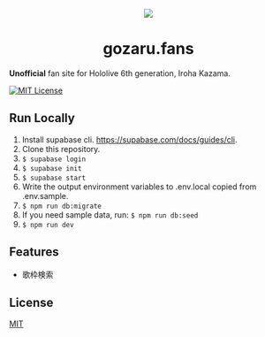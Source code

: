 <p align="center">
  <a href="https://gozaru.fans">
    <picture>
      <img src="https://gozaru.fans/logo128.png">
    </picture>
  </a>
  <h1 align="center">gozaru.fans</h1>
</p>

**Unofficial** fan site for Hololive 6th generation, Iroha Kazama.

[![MIT License](https://img.shields.io/badge/License-MIT-green.svg)](https://choosealicense.com/licenses/mit/)

## Run Locally

1. Install supabase cli. https://supabase.com/docs/guides/cli.
1. Clone this repository.
1. `$ supabase login`
1. `$ supabase init`
1. `$ supabase start`
1. Write the output environment variables to .env.local copied from .env.sample.
1. `$ npm run db:migrate`
1. If you need sample data, run: `$ npm run db:seed`
1. `$ npm run dev`

## Features

- 歌枠検索

## License

[MIT](https://github.com/qisarazu/iroha-fansite/blob/main/LICENSE)
